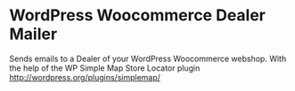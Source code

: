 WordPress Woocommerce Dealer Mailer
=========================

Sends emails to a Dealer of your WordPress Woocommerce webshop. With the help of the WP Simple Map Store Locator plugin http://wordpress.org/plugins/simplemap/
